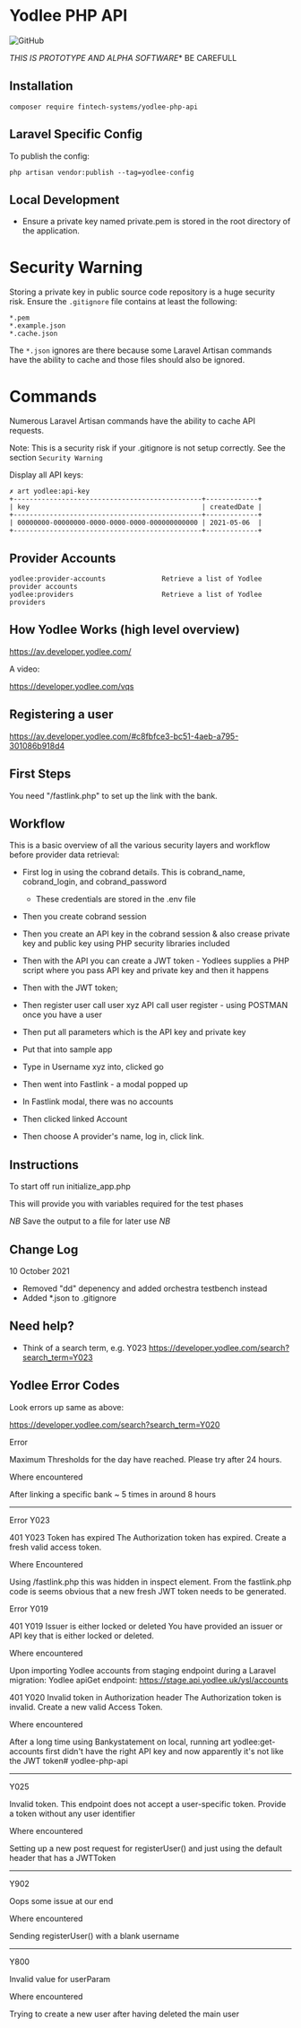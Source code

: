 # Yodlee PHP API
![GitHub](https://img.shields.io/github/license/fintech-systems/yodlee-php-api)

*THIS IS PROTOTYPE AND ALPHA SOFTWARE** BE CAREFULL

Installation
------------
`composer require fintech-systems/yodlee-php-api`

Laravel Specific Config
-----------------------
To publish the config:

```
php artisan vendor:publish --tag=yodlee-config
```

Local Development
-----------------
- Ensure a private key named private.pem is stored in the root directory of the application.

Security Warning
================

Storing a private key in public source code repository is a huge security risk.
Ensure the `.gitignore` file contains at least the following:

```
*.pem
*.example.json
*.cache.json
```

The `*.json` ignores are there because some Laravel Artisan commands have the ability to cache and those files should also be ignored.

Commands
========

Numerous Laravel Artisan commands have the ability to cache API requests.

Note: This is a security risk if your .gitignore is not setup correctly. See the section `Security Warning`

Display all API keys:

```
✗ art yodlee:api-key
+-----------------------------------------------+-------------+
| key                                           | createdDate |
+-----------------------------------------------+-------------+
| 00000000-00000000-0000-0000-0000-000000000000 | 2021-05-06  |
+-----------------------------------------------+-------------+
```

Provider Accounts
-----------------

```
yodlee:provider-accounts              Retrieve a list of Yodlee provider accounts
yodlee:providers                      Retrieve a list of Yodlee providers
```

How Yodlee Works (high level overview)
--------------------------------------
https://av.developer.yodlee.com/

A video:

https://developer.yodlee.com/vqs

Registering a user
------------------
https://av.developer.yodlee.com/#c8fbfce3-bc51-4aeb-a795-301086b918d4

First Steps
-----------
You need "/fastlink.php" to set up the link with the bank.

Workflow
--------

This is a basic overview of all the various security layers and workflow before provider data retrieval:

- First log in using the cobrand details. This is cobrand_name, cobrand_login, and cobrand_password
  - These credentials are stored in the .env file

- Then you create cobrand session

- Then you create an API key in the cobrand session & also crease private key and public key using PHP security libraries included

- Then with the API you can create a JWT token - Yodlees supplies a PHP script where you pass API key and private key and then it happens

- Then with the JWT token;

- Then register user call user xyz API call user register - using POSTMAN once you have a user

- Then put all parameters which is the API key and private key

- Put that into sample app

- Type in Username xyz into, clicked go

- Then went into Fastlink - a modal popped up

- In Fastlink modal, there was no accounts

- Then clicked linked Account

- Then choose A provider's name, log in, click link.

Instructions
------------

To start off run initialize_app.php

This will provide you with variables required for the test phases

*NB* Save the output to a file for later use *NB*

Change Log
----------

10 October 2021

- Removed "dd" depenency and added orchestra testbench instead
- Added *.json to .gitignore

Need help?
----------

* Think of a search term, e.g. Y023
https://developer.yodlee.com/search?search_term=Y023

Yodlee Error Codes
------------------
Look errors up same as above:

https://developer.yodlee.com/search?search_term=Y020

Error

Maximum Thresholds for the day have reached. Please try after 24 hours.

Where encountered

After linking a specific bank ~ 5 times in around 8 hours

---

Error Y023

401	Y023	Token has expired	The Authorization token has expired. Create a fresh valid access token.

Where Encountered

Using /fastlink.php this was hidden in inspect element. From the fastlink.php code is seems obvious that a new fresh JWT token needs to be generated.

Error Y019

401	Y019	Issuer is either locked or deleted	You have provided an issuer or API key that is either locked or deleted.

Where encountered

Upon importing Yodlee accounts from staging endpoint during a Laravel migration:
Yodlee apiGet endpoint: https://stage.api.yodlee.uk/ysl/accounts

401	Y020	Invalid token in Authorization header	The Authorization token is invalid. Create a new valid Access Token.

Where encountered

After a long time using Bankystatement on local, running art yodlee:get-accounts first didn't have the right API key and now apparently it's not like the JWT token# yodlee-php-api

---

Y025

Invalid token. This endpoint does not accept a user-specific token. Provide a token without any user identifier

Where encountered

Setting up a new post request for registerUser() and just using the default header that has a JWTToken

---

Y902

Oops some issue at our end

Where encountered

Sending registerUser() with a blank username

---

Y800

Invalid value for userParam

Where encountered

Trying to create a new user after having deleted the main user

